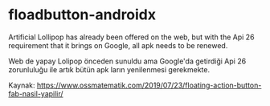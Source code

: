 # floadbutton-androidx

Artificial Lollipop has already been offered on the web, but with the Api 26 requirement that it brings on Google, all apk needs to be renewed.


Web de yapay Lolipop önceden sunuldu ama Google'da getirdiği Api 26 zorunluluğu ile artık bütün apk ların yenilenmesi gerekmekte.


Kaynak: https://www.ossmatematik.com/2019/07/23/floating-action-button-fab-nasil-yapilir/
